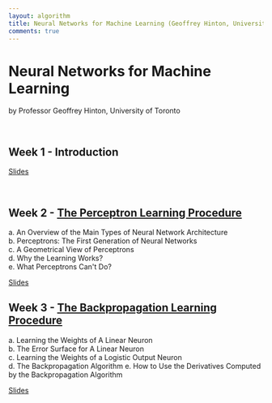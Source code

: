 ```yaml
---
layout: algorithm
title: Neural Networks for Machine Learning (Geoffrey Hinton, University of Toronto)
comments: true
---
```


# Neural Networks for Machine Learning
by Professor Geoffrey Hinton, University of Toronto

<br>

## Week 1 - Introduction

[Slides]({{site.baseurl}}/algorithms/machinelearning/nnml/Week1.pdf "Week 1: Introduction")

<br>

## Week 2 - [The Perceptron Learning Procedure]({{site.baseurl}}/algorithms/machinelearning/nnml/week2)<br>
a. An Overview of the Main Types of Neural Network Architecture<br>
b. Perceptrons: The First Generation of Neural Networks<br>
c. A Geometrical View of Perceptrons<br>
d. Why the Learning Works?<br>
e. What Perceptrons Can't Do?

[Slides]({{site.baseurl}}/algorithms/machinelearning/nnml/Week2.pdf "Week 2 Slides")

## Week 3 - [The Backpropagation Learning Procedure]({{site.baseurl}}/algorithms/machinelearning/nnml/week3)<br>

a. Learning the Weights of A Linear Neuron<br>
b. The Error Surface for A Linear Neuron<br>
c. Learning the Weights of a Logistic Output Neuron<br>
d. The Backpropagation Algorithm
e. How to Use the Derivatives Computed by the Backpropagation Algorithm

[Slides]({{site.baseurl}}/algorithms/machinelearning/nnml/Week3.pdf "Week 3 Slides")



<br><br>
